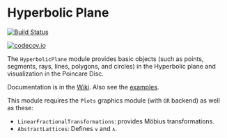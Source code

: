 # Hyperbolic Plane


[![Build Status](https://travis-ci.org/scheinerman/HyperbolicPlane.jl.svg?branch=master)](https://travis-ci.org/scheinerman/HyperbolicPlane.jl)


[![codecov.io](http://codecov.io/github/scheinerman/HyperbolicPlane.jl/coverage.svg?branch=master)](http://codecov.io/github/scheinerman/HyperbolicPlane.jl?branch=master)



The `HyperbolicPlane` module provides basic objects
(such as points, segments, rays, lines, polygons, and circles) in the Hyperbolic
plane and visualization in the Poincare Disc.

Documentation is in the
[Wiki](https://github.com/scheinerman/HyperbolicPlane.jl/wiki). Also see the
[examples](https://github.com/scheinerman/HyperbolicPlane.jl/tree/master/examples).

This module requires the `Plots` graphics module (with `GR` backend) as well
as these:
+ `LinearFractionalTransformations`: provides Möbius transformations.
+ `AbstractLattices`: Defines `∨` and `∧`.
